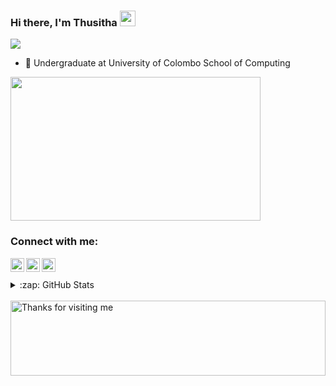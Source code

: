 ### Hi there, I'm Thusitha <img src="https://media.giphy.com/media/hvRJCLFzcasrR4ia7z/giphy.gif" width="25px">

![](https://visitor-badge.glitch.me/badge?page_id=Thusiya05)
</br>

- 🌱 Undergraduate at University of Colombo School of Computing

<img src="https://media0.giphy.com/media/3oKGzgNfssFG1xlwC4/giphy.gif?cid=ecf05e47fjraisxazww6aj3gk54e1gnz5dn8srrbisciat81&rid=giphy.gif" width="400" height="230">


### Connect with me:

[<img align="left" alt="Thusiya | LinkedIn" width="22px" src="https://cdn.jsdelivr.net/npm/simple-icons@v3/icons/linkedin.svg" />][linkedin]
[<img align="left" alt="Thusiya | Instagram" width="22px" src="https://cdn.jsdelivr.net/npm/simple-icons@v3/icons/instagram.svg" />][instagram]
[<img align="left" alt="Thusiya | facebook" width="22px" src="https://cdn.jsdelivr.net/npm/simple-icons@v3/icons/facebook.svg" />][facebook]

</br>

</br>

<details>
  <summary>:zap: GitHub Stats</summary>

  <a href="https://github.com/Thusiya05/github-readme-stats">
  <img align="center" src="https://github-readme-stats.anuraghazra1.vercel.app/api?username=Thusiya05&show_icons=true&include_all_commits=true&theme=radical" alt="Thusitha's github stats" />
</a>
<a href="https://github.com/Thusiya05/github-readme-stats">
  <!-- Change the `github-readme-stats.anuraghazra1.vercel.app` to `github-readme-stats.vercel.app`  -->
  <img align="center" src="https://github-readme-stats.vercel.app/api/top-langs/?username=Thusiya05&layout=compact&theme=material-palenight" />
</a>

</details>

[instagram]: https://www.instagram.com/thusi_ya/
[linkedin]: https://www.linkedin.com/in/thusitha-karunathilaka-b2379a195
[facebook]: https://www.facebook.com/thusitha.karunathilaka.50

</br>
<img height="120" alt="Thanks for visiting me" width="100%" src="https://raw.githubusercontent.com/BrunnerLivio/brunnerlivio/master/images/marquee.svg" />


<!--
**Thusiya05/Thusiya05** is a ✨ _special_ ✨ repository because its `README.md` (this file) appears on your GitHub profile.

Here are some ideas to get you started:

- 🔭 I’m currently working on ...
- 🌱 I’m currently learning ...
- 👯 I’m looking to collaborate on ...
- 🤔 I’m looking for help with ...
- 💬 Ask me about ...
- 📫 How to reach me: ...
- 😄 Pronouns: ...
- ⚡ Fun fact: ...
-->
